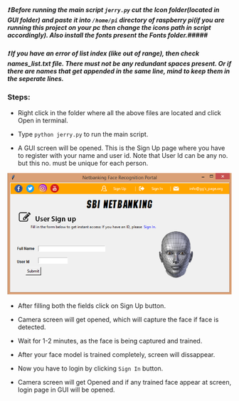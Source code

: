 ##### :heavy_exclamation_mark: Before running the main script `jerry.py` cut the Icon folder(located in GUI folder) and paste it into `/home/pi` directory of raspberry pi(if you are running this project on your pc then change the icons path in script accordingly). Also install the fonts present the Fonts folder.#####

##### :heavy_exclamation_mark: If you have an error of list index (like out of range), then check names_list.txt file. There must not be any redundant spaces present. Or if there are names that get appended in the same line, mind to keep them in the seperate lines. ###

### Steps: ###

* Right click in the folder where all the above files are located and click Open in terminal.

* Type `python jerry.py` to run the main script.

* A GUI screen will be opened. This is the Sign Up page where you have to register with your name and user id. Note that User Id can be any no. but this no. must be unique for each person.

![Screenshot](/GUI/GUI_img.png)

* After filling both the fields click on Sign Up button.

* Camera screen will get opened, which will capture the face if face is detected.

* Wait for 1-2 minutes, as the face is being captured and trained.

* After your face model is trained completely, screen will dissappear.

* Now you have to login by clicking `Sign In` button. 

* Camera screen will get Opened and if any trained face appear at screen, login page in GUI will be opened.
 

